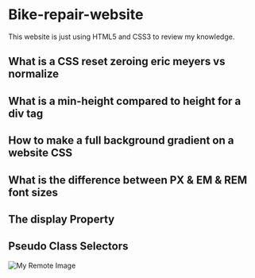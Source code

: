 # Bike-repair-website
This website is just using HTML5 and CSS3 to review my knowledge.

## What is a CSS reset zeroing eric meyers vs normalize
## What is a min-height compared to height for a div tag
## How to make a full background gradient on a website CSS
## What is the difference between PX & EM & REM font sizes
## The display Property
## Pseudo Class Selectors

![My Remote Image]([https://www.dropbox.com/s/.../my-remote-image.jpg?dl=0](https://www.dropbox.com/scl/fi/zbt8fpjblpw2wn3mg2flv/Mockup-Example-Project-2-Contact.jpg?rlkey=gm89emim3cbylyqfry1hl6vtg&dl=0)https://www.dropbox.com/scl/fi/zbt8fpjblpw2wn3mg2flv/Mockup-Example-Project-2-Contact.jpg?rlkey=gm89emim3cbylyqfry1hl6vtg&dl=0)
